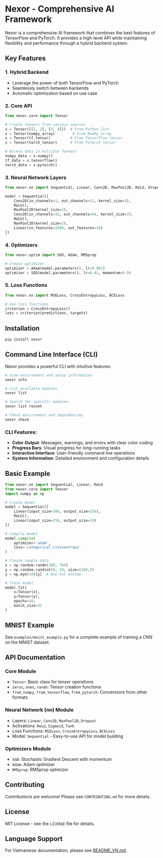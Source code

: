 # Nexor - Comprehensive AI Framework

Nexor is a comprehensive AI framework that combines the best features of TensorFlow and PyTorch. It provides a high-level API while maintaining flexibility and performance through a hybrid backend system.

## Key Features

### 1. Hybrid Backend
- Leverage the power of both TensorFlow and PyTorch
- Seamlessly switch between backends
- Automatic optimization based on use case

### 2. Core API
```python
from nexor.core import Tensor

# Create tensors from various sources
x = Tensor([[1, 2], [3, 4]])  # From Python list
x = Tensor(numpy_array)        # From NumPy array
x = Tensor(tf_tensor)         # From TensorFlow tensor
x = Tensor(torch_tensor)      # From PyTorch tensor

# Access data in multiple formats
numpy_data = x.numpy()
tf_data = x.tensorflow()
torch_data = x.pytorch()
```

### 3. Neural Network Layers
```python
from nexor.nn import Sequential, Linear, Conv2D, MaxPool2D, ReLU, Dropout

model = Sequential([
    Conv2D(in_channels=1, out_channels=32, kernel_size=3),
    ReLU(),
    MaxPool2D(kernel_size=2),
    Conv2D(in_channels=32, out_channels=64, kernel_size=3),
    ReLU(),
    MaxPool2D(kernel_size=2),
    Linear(in_features=1600, out_features=10)
])
```

### 4. Optimizers
```python
from nexor.optim import SGD, Adam, RMSprop

# Create optimizer
optimizer = Adam(model.parameters(), lr=0.001)
optimizer = SGD(model.parameters(), lr=0.01, momentum=0.9)
```

### 5. Loss Functions
```python
from nexor.nn import MSELoss, CrossEntropyLoss, BCELoss

# Use loss functions
criterion = CrossEntropyLoss()
loss = criterion(predictions, targets)
```

## Installation

```bash
pip install nexor
```

## Command Line Interface (CLI)

Nexor provides a powerful CLI with intuitive features:

```bash
# View environment and setup information
nexor info

# List available modules
nexor list

# Search for specific modules
nexor list resnet

# Check environment and dependencies
nexor check
```

### CLI Features:
- **Color Output**: Messages, warnings, and errors with clear color coding
- **Progress Bars**: Visual progress for long-running tasks
- **Interactive Interface**: User-friendly command line operations
- **System Information**: Detailed environment and configuration details

## Basic Example

```python
from nexor.nn import Sequential, Linear, ReLU
from nexor.core import Tensor
import numpy as np

# Create model
model = Sequential([
    Linear(input_size=784, output_size=256),
    ReLU(),
    Linear(input_size=256, output_size=10)
])

# Compile model
model.compile(
    optimizer='adam',
    loss='categorical_crossentropy'
)

# Create sample data
x = np.random.randn(100, 784)
y = np.random.randint(0, 10, size=(100,))
y = np.eye(10)[y]  # One-hot encode

# Train model
model.fit(
    x=Tensor(x),
    y=Tensor(y),
    epochs=10,
    batch_size=32
)
```

## MNIST Example
See `examples/mnist_example.py` for a complete example of training a CNN on the MNIST dataset.

## API Documentation

### Core Module
- `Tensor`: Basic class for tensor operations
- `zeros`, `ones`, `randn`: Tensor creation functions
- `from_numpy`, `from_tensorflow`, `from_pytorch`: Conversions from other formats

### Neural Network (nn) Module
- Layers: `Linear`, `Conv2D`, `MaxPool2D`, `Dropout`
- Activations: `ReLU`, `Sigmoid`, `Tanh`
- Loss Functions: `MSELoss`, `CrossEntropyLoss`, `BCELoss`
- Model: `Sequential` - Easy-to-use API for model building

### Optimizers Module
- `SGD`: Stochastic Gradient Descent with momentum
- `Adam`: Adam optimizer
- `RMSprop`: RMSprop optimizer

## Contributing

Contributions are welcome! Please see `CONTRIBUTING.md` for more details.

## License

MIT License - see the `LICENSE` file for details.

## Language Support

For Vietnamese documentation, please see [README_VN.md](docs/README_VN.md).